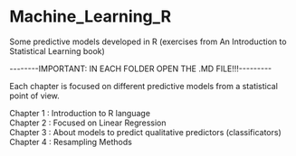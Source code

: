 # Machine_Learning_R
Some predictive models developed in R (exercises from An Introduction to Statistical Learning book)

--------IMPORTANT: IN EACH FOLDER OPEN THE .MD FILE!!!---------

Each chapter is focused on different predictive models from a statistical point of view.

Chapter 1 : Introduction to R language <br />
Chapter 2 : Focused on Linear Regression <br />
Chapter 3 : About models to predict qualitative predictors (classificators) <br />
Chapter 4 : Resampling Methods